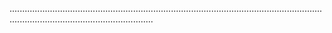 .....................................................................................................................................................................................
